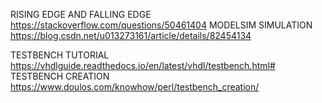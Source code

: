 RISING EDGE AND FALLING EDGE https://stackoverflow.com/questions/50461404
MODELSIM SIMULATION https://blog.csdn.net/u013273161/article/details/82454134

TESTBENCH TUTORIAL https://vhdlguide.readthedocs.io/en/latest/vhdl/testbench.html#
TESTBENCH CREATION https://www.doulos.com/knowhow/perl/testbench_creation/
